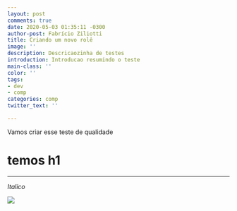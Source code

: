 ```yaml
---
layout: post
comments: true
date: 2020-05-03 01:35:11 -0300
author-post: Fabrício Ziliotti
title: Criando um novo rolê
image: ''
description: Descricaozinha de testes
introduction: Introducao resumindo o teste
main-class: ''
color: ''
tags:
- dev
- comp
categories: comp
twitter_text: ''

---
```

Vamos criar esse teste de qualidade

# temos h1

<hr>

_Italico_

![](/PrintF/assets/img/downloads/propAurea20.png)